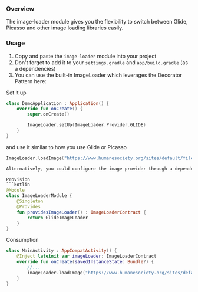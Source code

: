 ### Overview
The image-loader module gives you the flexibility to switch between Glide, Picasso and other image loading libraries easily.

### Usage
1. Copy and paste the `image-loader` module into your project
2. Don't forget to add it to your `settings.gradle` and `app/build.gradle` (as a dependencies)
3. You can use the built-in ImageLoader which leverages the Decorator Pattern here:

Set it up
```kotlin
class DemoApplication : Application() {
    override fun onCreate() {
        super.onCreate()

        ImageLoader.setUp(ImageLoader.Provider.GLIDE)
    }
}
```
and use it similar to how you use Glide or Picasso
```kotlin
ImageLoader.loadImage("https://www.humanesociety.org/sites/default/files/styles/1240x698/public/2018/08/kitten-440379.jpg", imageView)

Alternatively, you could configure the image provider through a dependency injection tool like Dagger

Provision
```kotlin
@Module
class ImageLoaderModule {
    @Singleton
    @Provides
    fun providesImageLoader() : ImageLoaderContract {
        return GlideImageLoader
    }
}
```
Consumption
```kotlin
class MainActivity : AppCompatActivity() {
    @Inject lateinit var imageLoader: ImageLoaderContract
    override fun onCreate(savedInstanceState: Bundle?) {
        //...
        imageLoader.loadImage("https://www.humanesociety.org/sites/default/files/styles/1240x698/public/2018/08/kitten-440379.jpg", imageView)
    }
}
```
